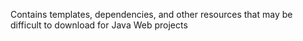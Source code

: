 Contains templates, dependencies, and other resources that may be difficult to download for Java Web projects
